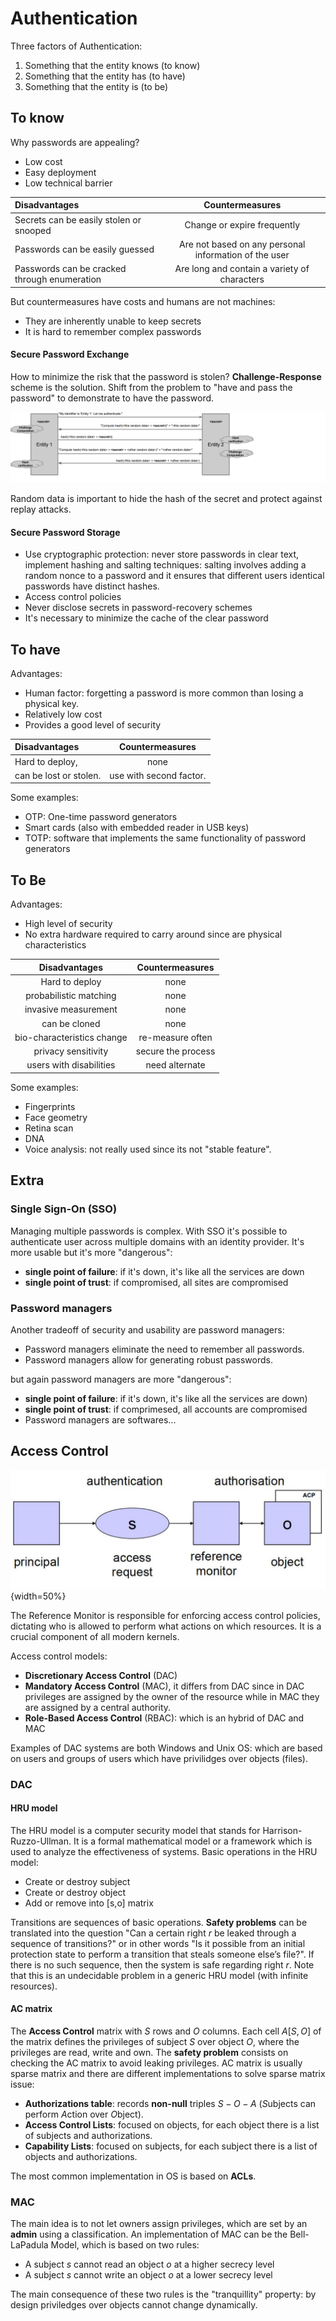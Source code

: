 
# Authentication

Three factors of Authentication:

1) Something that the entity knows (to know)
2) Something that the entity has (to have)
3) Something that the entity is (to be)

## To know

Why passwords are appealing?

- Low cost
- Easy deployment
- Low technical barrier 

| Disadvantages | Countermeasures |
| :--- | :---: |
| Secrets can be easily stolen or snooped | Change or expire frequently |
| Passwords can be easily guessed | Are not based on any personal information of the user |
| Passwords can be cracked through enumeration | Are long and contain a variety of characters |

But countermeasures have costs and humans are not machines:

- They are inherently unable to keep secrets
- It is hard to remember complex passwords

#### Secure Password Exchange

How to minimize the risk that the password is stolen? **Challenge-Response** scheme is the solution. Shift from the problem to "have and pass the password" to demonstrate to have the password. 

![](images/04c41c94a6769fa89755bd9f67f5d1ea.png)

Random data is important to hide the hash of the secret and protect against replay attacks.

#### Secure Password Storage

- Use cryptographic protection: never store passwords in clear text, implement hashing and salting techniques: salting involves adding a random nonce to a password and it ensures that different users identical passwords have distinct hashes.
- Access control policies
- Never disclose secrets in password-recovery schemes
- It's necessary to minimize the cache of the clear password

## To have 

Advantages: 

- Human factor: forgetting a password is more common than losing a physical key.
- Relatively low cost 
- Provides a good level of security 

| Disadvantages | Countermeasures |
| :--- | :---: |
| Hard to deploy, | none |
| can be lost or stolen. | use with second factor. |

Some examples: 

- OTP: One-time password generators
- Smart cards (also with embedded reader in USB keys)
- TOTP: software that implements the same functionality of password generators

## To Be

Advantages:

- High level of security
- No extra hardware required to carry around since are physical characteristics

|       Disadvantages        |  Countermeasures   |
|:--------------------------:|:------------------:|
|       Hard to deploy       |        none        |
|   probabilistic matching   |        none        |
|    invasive measurement    |        none        |
|       can be cloned        |        none        |
| bio-characteristics change |  re-measure often  |
|    privacy sensitivity     | secure the process |
|  users with disabilities   |   need alternate   |


Some examples: 

- Fingerprints
- Face geometry
- Retina scan
- DNA 
- Voice analysis: not really used since its not "stable feature". 

## Extra

### Single Sign-On (SSO)

Managing multiple passwords is complex. With SSO it's possible to authenticate user across multiple domains with an identity provider.  It's more usable but it's more "dangerous": 

- **single point of failure**: if it's down, it's like all the services are down
- **single point of trust**: if compromised, all sites are compromised

### Password managers 

Another tradeoff of security and usability are password managers: 

- Password managers eliminate the need to remember all passwords.
- Password managers allow for generating robust passwords.

but again password managers are more "dangerous": 

- **single point of failure**: if it's down, it's like all the services are down)
- **single point of trust**: if comprimesed, all accounts are compromised
- Password managers are softwares...

## Access Control 

![](images/211bd51d26e50a23861dc9d2e79d920f.png){width=50%}

The Reference Monitor is responsible for enforcing access control policies, dictating who is allowed to perform what actions on which resources. It is a crucial component of all modern kernels. 

Access control models:

- **Discretionary Access Control** (DAC)
- **Mandatory Access Control** (MAC), it differs from DAC since in DAC privileges are assigned by the owner of the resource while in MAC they are assigned by a central authority.
- **Role-Based Access Control** (RBAC): which is an hybrid of DAC and MAC

Examples of DAC systems are both Windows and Unix OS: which are based on users and groups of users which have privilidges over objects (files). 

### DAC 

#### HRU model 

The HRU model is a computer security model that stands for Harrison-Ruzzo-Ullman. It is a formal mathematical model or a framework which is used to analyze the effectiveness of systems. 
Basic operations in the HRU model:

  - Create or destroy subject
  - Create or destroy object 
  - Add or remove into [s,o] matrix 
  
Transitions are sequences of basic operations. **Safety problems** can be translated into the question "Can a certain right $r$ be leaked through a sequence of transitions?" or in other words "Is it possible from an initial protection state to perform a transition that steals someone else’s file?". If there is no such sequence, then the system is safe regarding right $r$. Note that this is an undecidable problem in a generic HRU model (with infinite resources).

#### AC matrix

The **Access Control** matrix with $S$ rows and $O$ columns. Each cell $A[S,O]$ of the matrix defines the privileges of subject $S$ over object $O$, where the privileges are read, write and own. The **safety problem** consists on checking the AC matrix to avoid leaking privileges. AC matrix is usually sparse matrix and there are different implementations to solve sparse matrix issue:

- **Authorizations table**: records **non-null** triples $S-O-A$ ($S$ubjects can perform $A$ction over $O$bject).
- **Access Control Lists**: focused on objects, for each object there is a list of subjects and authorizations.
- **Capability Lists**: focused on subjects, for each subject there is a list of objects and authorizations. 


The most common implementation in OS is based on **ACLs**.

### MAC 

The main idea is to not let owners assign privileges, which are set by an **admin** using a classification.
An implementation of MAC can be the Bell-LaPadula Model, which is based on two rules:

   - A subject $s$ cannot read an object $o$ at a higher secrecy level
   - A subject $s$ cannot write an object $o$ at a lower secrecy level

The main consequence of these two rules is the "tranquillity" property: by design priviledges over objects cannot change dynamically. 

